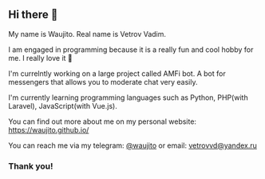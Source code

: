 ## Hi there 👋

My name is Waujito. Real name is Vetrov Vadim.

I am engaged in programming because it is a really fun and cool hobby for me. I really love it 💖

I'm currelntly working on a large project called AMFi bot.
A bot for messengers that allows you to moderate chat very easily.

I'm currently learning programming languages such as Python, PHP(with Laravel), JavaScript(with Vue.js).

You can find out more about me on my personal website: https://waujito.github.io/

You can reach me via my telegram: [@waujito](https://t.me/waujito) or email: [vetrovvd@yandex.ru](mailto:vetrovvd@yandex.ru)

### Thank you!
